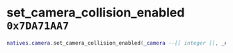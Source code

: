 # set_camera_collision_enabled `0x7DA71AA7`

```lua
natives.camera.set_camera_collision_enabled(_camera --[[ integer ]], _enabled --[[ boolean ]])
```